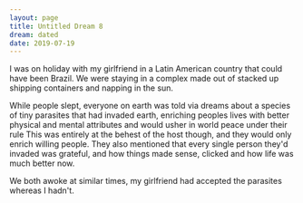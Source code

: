 ```yaml
---
layout: page
title: Untitled Dream 8
dream: dated
date: 2019-07-19
---
```

I was on holiday with my girlfriend in a Latin American country that could have been Brazil. We were staying in a complex made out of stacked up shipping containers and napping in the sun.

While people slept, everyone on earth was told via dreams about a species of tiny parasites that had invaded earth, enriching peoples lives with better physical and mental attributes and would usher in world peace under their rule
This was entirely at the behest of the host though, and they would only enrich willing people. They also mentioned that every single person they'd invaded was grateful, and how things made sense, clicked and how life was much better now.

We both awoke at similar times, my girlfriend had accepted the parasites whereas I hadn't.
